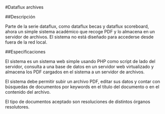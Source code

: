 #Dataflux archives

##Descripción

Parte de la serie dataflux, como dataflux becas y dataflux scoreboard, ahora un simple sistema académico que recoge PDF y lo almacena en un servidor de archivos. El sistema no está diseñado para accederse desde fuera de la red local.

##Especificaciones

El sistema es un sistema web simple usando PHP como script de lado del servidor, consulta a una base de datos en un servidor web virtualizado y almacena los PDF cargados en el sistema a un servidor de archivos.

El sistema debe permitir subir un archivo PDF, editar sus datos y contar con búsquedas de documentos por keywords en el título del documento o en el contenido del archivo.

El tipo de documentos aceptado son resoluciones de distintos órganos resolutores.
